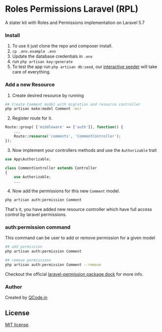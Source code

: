 # Roles Permissions Laravel (RPL)
A stater kit with Roles and Permissions implementation on Laravel 5.7

### Install
1. To use it just clone the repo and composer install.
2. `cp .env.example .env`
3. Update the database credentials in `.env`
4. run `php artisan key:generate`
5. To test the app run `php artisan db:seed`, our [interactive seeder](http://www.qcode.in/advance-interactive-database-seeding-in-laravel/) will take care of everything.

### Add a new Resource
1. Create desired resource by running 
 ```bash
## Create Comment model with migration and resource controller
php artisan make:model Comment -mcr
```
2. Register route for it.
```php
Route::group( ['middleware' => ['auth']], function() {
    ...
    Route::resource('comments', 'CommentController');
});
```

3. Now implement your controllers methods and use the `Authorizable` trait
```php
use App\Authorizable;

class CommentController extends Controller
{
    use Authorizable;
    ...
```

4. Now add the permissions for this new `Comment` model.
```bash
php artisan auth:permission Comment
```

That's it, you have added new resource controller which have full access control by laravel permissions.
 
 ### auth:permission command
 This command can be user to add or remove permission for a given model
 
 ```bash
## add permission
php artisan auth:permission Comment

## remove permissions
php artisan auth:permission Comment --remove
```

Checkout the official [laravel-permission package dock](https://github.com/spatie/laravel-permission) for more info.

### Author
Created by [QCode.in](http://www.qcode.in)

## License

[MIT license](http://opensource.org/licenses/MIT).
